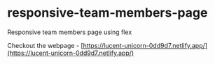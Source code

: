# responsive-team-members-page
Responsive team members page using flex

Checkout the webpage -
[https://lucent-unicorn-0dd9d7.netlify.app/](https://lucent-unicorn-0dd9d7.netlify.app/)
